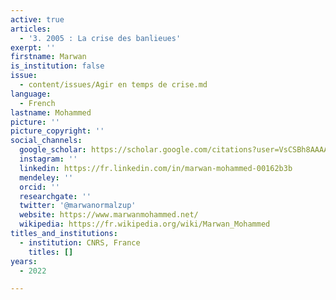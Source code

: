 ```yaml
---
active: true
articles:
  - '3. 2005 : La crise des banlieues'
exerpt: ''
firstname: Marwan
is_institution: false
issue:
  - content/issues/Agir en temps de crise.md
language:
  - French
lastname: Mohammed
picture: ''
picture_copyright: ''
social_channels:
  google_scholar: https://scholar.google.com/citations?user=VsCSBh8AAAAJ&hl=fr
  instagram: ''
  linkedin: https://fr.linkedin.com/in/marwan-mohammed-00162b3b
  mendeley: ''
  orcid: ''
  researchgate: ''
  twitter: '@marwanormalzup'
  website: https://www.marwanmohammed.net/
  wikipedia: https://fr.wikipedia.org/wiki/Marwan_Mohammed
titles_and_institutions:
  - institution: CNRS, France
    titles: []
years:
  - 2022

---
```

